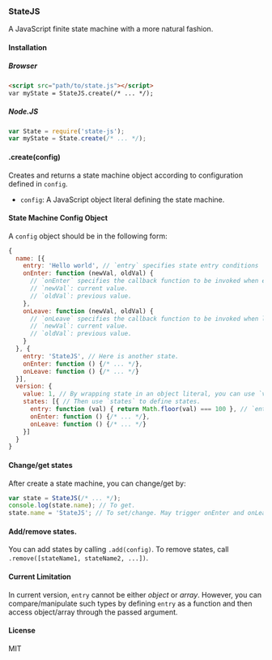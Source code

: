 ### StateJS

A JavaScript finite state machine with a more natural fashion. 

#### Installation

##### Browser

~~~html
<script src="path/to/state.js"></script>
var myState = StateJS.create(/* ... */);
~~~

##### Node.JS

~~~js
var State = require('state-js');
var myState = State.create(/* ... */);
~~~

#### .create(config)

Creates and returns a state machine object according to configuration defined in `config`.

+ `config`: A JavaScript object literal defining the state machine.

#### State Machine Config Object

A `config` object should be in the following form:

~~~js
{
  name: [{
    entry: 'Hello world', // `entry` specifies state entry conditions
    onEnter: function (newVal, oldVal) {
      // `onEnter` specifies the callback function to be invoked when entering the state.
      // `newVal`: current value.
      // `oldVal`: previous value.
    },
    onLeave: function (newVal, oldVal) {
      // `onLeave` specifies the callback function to be invoked when leaving the state.
      // `newVal`: current value.
      // `oldVal`: previous value.
    }
  }, {
    entry: 'StateJS', // Here is another state.
    onEnter: function () {/* ... */},
    onLeave: function () {/* ... */}
  }],
  version: {
    value: 1, // By wrapping state in an object literal, you can use `value` to define its default/initial value.
    states: [{ // Then use `states` to define states.
      entry: function (val) { return Math.floor(val) === 100 }, // `entry` can also be a function returning true or false. 
      onEnter: function () {/* ... */},
      onLeave: function () {/* ... */}
    }]
  }
}
~~~

#### Change/get states

After create a state machine, you can change/get by:

~~~js
var state = StateJS(/* ... */);
console.log(state.name); // To get.
state.name = 'StateJS'; // To set/change. May trigger onEnter and onLeave callbacks.
~~~


#### Add/remove states.

You can add states by calling `.add(config)`. To remove states, call `.remove([stateName1, stateName2, ...])`.

#### Current Limitation

In current version, `entry` cannot be either _object_ or _array_. However, you can compare/manipulate such types by defining `entry` as a function and then access object/array through the passed argument.

#### License 

MIT
